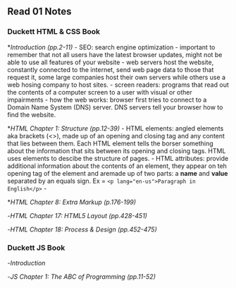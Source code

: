 ## Read 01 Notes


### Duckett HTML & CSS Book
*_Introduction (pp.2-11)_
    - SEO: search engine optimization
    - important to remember that not all users have the latest browser updates, might not be able to use all features of your website
    - web servers host the website, constantly connected to the internet, send web page data to those that request it, some large companies host their own servers while others use a web hosing company to host sites.
    - screen readers: programs that read out the contents of a computer screen to a user with visual or other impairments
    - how the web works: browser first tries to connect to a Domain Name System (DNS) server. DNS servers tell your browser how to find the website.  


*_HTML Chapter 1: Structure (pp.12-39)_
    - HTML elements: angled elements aka brackets (<>), made up of an opening and closing tag and any content that lies between them. Each HTML element tells the borser something about the information that sits between its opening and closing tags. HTML uses elements to descibe the structure of pages.
    - HTML attributes: provide additional information about the contents of an element, they appear on teh opening tag of the element and aremade up of two parts: a **name** and **value** separated by an equals sign. Ex =  `<p lang="en-us">Paragraph in English</p>` 
    - 

*_HTML Chapter 8: Extra Markup (p.176-199)_

-_HTML Chapter 17: HTML5 Layout (pp.428-451)_

-_HTML Chapter 18: Process & Design (pp.452-475)_



### Duckett JS Book
-_Introduction_

-_JS Chapter 1: The ABC of Programming (pp.11-52)_